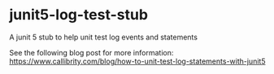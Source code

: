 # junit5-log-test-stub
A junit 5 stub to help unit test log events and statements 


See the following blog post for more information: https://www.callibrity.com/blog/how-to-unit-test-log-statements-with-junit5
